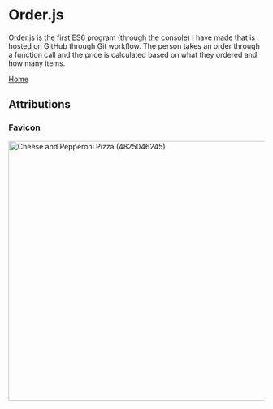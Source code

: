 # Order.js
Order.js is the first ES6 program (through the console) I have made that is hosted on GitHub through Git workflow. The person takes an order through a function call and the price is calculated based on what they ordered and how many items. 

<object width = "500" height = "400" data="../README.html" type="text/html"></object>
[Home](https://knowledgeablekangaroo.github.io)

## Attributions ##

### Favicon ###

<a target = "_blank" title="By Pink Sherbet Photography from USA (Cheese and Pepperoni Pizza) [CC BY 2.0 
 (https://creativecommons.org/licenses/by/2.0
)], via Wikimedia Commons" href="https://commons.wikimedia.org/wiki/File:Cheese_and_Pepperoni_Pizza_(4825046245).jpg"><img width="512" alt="Cheese and Pepperoni Pizza (4825046245)" src="https://upload.wikimedia.org/wikipedia/commons/thumb/5/54/Cheese_and_Pepperoni_Pizza_%284825046245%29.jpg/512px-Cheese_and_Pepperoni_Pizza_%284825046245%29.jpg"></a>

<script src = "https://rawgit.com/KnowledgeableKangaroo/KnowledgeableKangaroo.github.io/master/script.js"></script>
